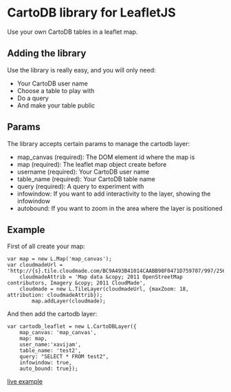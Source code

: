 CartoDB library for LeafletJS
============================
Use your own CartoDB tables in a leaflet map.


Adding the library
------------------
Use the library is really easy, and you will only need:

* Your CartoDB user name
* Choose a table to play with
* Do a query
* And make your table public


Params
------
The library accepts certain params to manage the cartodb layer:

* map_canvas (required): 	The DOM element id where the map is
* map (required): 				The leaflet map object create before
* username (required): 		Your CartoDB user name
* table_name (required): 	Your CartoDB table name
* query (required): 			A query to experiment with
* infowindow:							If you want to add interactivity to the layer, showing the infowindow
* autobound:							If you want to zoom in the area where the layer is positioned


Example
-------
First of all create your map:

	var map = new L.Map('map_canvas');
	var cloudmadeUrl = 'http://{s}.tile.cloudmade.com/BC9A493B41014CAABB98F0471D759707/997/256/{z}/{x}/{y}.png',
	    cloudmadeAttrib = 'Map data &copy; 2011 OpenStreetMap contributors, Imagery &copy; 2011 CloudMade',
	    cloudmade = new L.TileLayer(cloudmadeUrl, {maxZoom: 18, attribution: cloudmadeAttrib});
			map.addLayer(cloudmade);
  
And then add the cartodb layer:

	var cartodb_leaflet = new L.CartoDBLayer({
    	map_canvas: 'map_canvas',
    	map: map,
    	user_name:'xavijam',
    	table_name: 'test2',
    	query: "SELECT * FROM test2",
    	infowindow: true,
    	auto_bound: true});


[live example](http://vizzuality.github.com/cartodb-leaflet/)